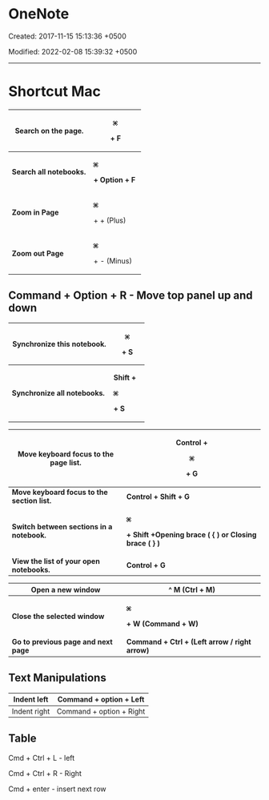 # OneNote

Created: 2017-11-15 15:13:36 +0500

Modified: 2022-02-08 15:39:32 +0500

---

# Shortcut Mac

<table>
<colgroup>
<col style="width: 61%" />
<col style="width: 38%" />
</colgroup>
<thead>
<tr class="header">
<th><strong>Search on the page.</strong></th>
<th><p><img src="../../media/DevOps-IDEs-OneNote-image1.png" alt="COMMAND" </p>
<p><strong>+ F</strong></p></th>
</tr>
</thead>
<tbody>
<tr class="odd">
<td><strong>Search all notebooks.</strong></td>
<td><p><img src="../../media/DevOps-IDEs-OneNote-image1.png" alt="COMMAND" </p>
<p><strong>+ Option + F</strong></p></td>
</tr>
<tr class="even">
<td><strong>Zoom in Page</strong></td>
<td><p><img src="../../media/DevOps-IDEs-OneNote-image1.png" alt="COMMAND" </p>
<p>+ + (Plus)</p></td>
</tr>
<tr class="odd">
<td><strong>Zoom out Page</strong></td>
<td><p><img src="../../media/DevOps-IDEs-OneNote-image1.png" alt="COMMAND" </p>
<p>+ - (Minus)</p></td>
</tr>
</tbody>
</table>

## Command + Option + R - Move top panel up and down

<table>
<colgroup>
<col style="width: 74%" />
<col style="width: 25%" />
</colgroup>
<thead>
<tr class="header">
<th><strong>Synchronize this notebook.</strong></th>
<th><p><img src="../../media/DevOps-IDEs-OneNote-image1.png" alt="COMMAND" </p>
<p><strong>+ S</strong></p></th>
</tr>
</thead>
<tbody>
<tr class="odd">
<td><strong>Synchronize all notebooks.</strong></td>
<td><p><strong>Shift +</strong></p>
<p><img src="../../media/DevOps-IDEs-OneNote-image1.png" alt="COMMAND" </p>
<p><strong>+ S</strong></p></td>
</tr>
</tbody>
</table>

<table>
<colgroup>
<col style="width: 45%" />
<col style="width: 54%" />
</colgroup>
<thead>
<tr class="header">
<th><strong>Move keyboard focus to the page list.</strong></th>
<th><p><strong>Control +</strong></p>
<p><img src="../../media/DevOps-IDEs-OneNote-image1.png" alt="COMMAND" </p>
<p><strong>+ G</strong></p></th>
</tr>
</thead>
<tbody>
<tr class="odd">
<td><strong>Move keyboard focus to the section list.</strong></td>
<td><strong>Control + Shift + G</strong></td>
</tr>
<tr class="even">
<td><strong>Switch between sections in a notebook.</strong></td>
<td><p><img src="../../media/DevOps-IDEs-OneNote-image1.png" alt="COMMAND" </p>
<p><strong>+ Shift +Opening brace ( { ) or Closing brace ( } )</strong></p></td>
</tr>
<tr class="odd">
<td><strong>View the list of your open notebooks.</strong></td>
<td><strong>Control + G</strong></td>
</tr>
</tbody>
</table>

<table>
<colgroup>
<col style="width: 45%" />
<col style="width: 54%" />
</colgroup>
<thead>
<tr class="header">
<th><strong>Open a new window</strong></th>
<th><strong>^ M (Ctrl + M)</strong></th>
</tr>
</thead>
<tbody>
<tr class="odd">
<td><strong>Close the selected window</strong></td>
<td><p><img src="../../media/DevOps-IDEs-OneNote-image1.png" alt="COMMAND" </p>
<p><strong>+ W (Command + W)</strong></p></td>
</tr>
<tr class="even">
<td><strong>Go to previous page and next page</strong></td>
<td><strong>Command + Ctrl + (Left arrow / right arrow)</strong></td>
</tr>
</tbody>
</table>

## Text Manipulations

| Indent left  | Command + option + Left  |
|--------------|--------------------------|
| Indent right | Command + option + Right |

## Table

Cmd + Ctrl + L - left

Cmd + Ctrl + R - Right

Cmd + enter - insert next row

